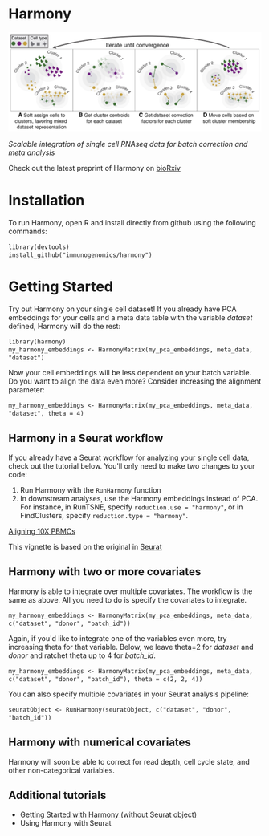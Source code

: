 # Harmony

![ ](main.jpg)

*Scalable integration of single cell RNAseq data for batch correction and meta analysis*

Check out the latest preprint of Harmony on [bioRxiv](https://www.biorxiv.org/content/early/2018/11/04/461954)

# Installation

To run Harmony, open R and install directly from github using the following commands: 

```
library(devtools)
install_github("immunogenomics/harmony")
```

# Getting Started

Try out Harmony on your single cell dataset! If you already have PCA embeddings for your cells and a meta data table with the variable *dataset* defined, Harmony will do the rest: 

```
library(harmony)
my_harmony_embeddings <- HarmonyMatrix(my_pca_embeddings, meta_data, "dataset")
```

Now your cell embeddings will be less dependent on your batch variable. Do you want to align the data even more? Consider increasing the alignment parameter: 

```
my_harmony_embeddings <- HarmonyMatrix(my_pca_embeddings, meta_data, "dataset", theta = 4)
```

## Harmony in a Seurat workflow

If you already have a Seurat workflow for analyzing your single cell data, check out the tutorial below. You'll only need to make two changes to your code: 

1) Run Harmony with the `RunHarmony` function
2) In downstream analyses, use the Harmony embeddings instead of PCA. For instance, in RunTSNE, specify `reduction.use = "harmony"`, or in FindClusters, specify `reduction.type = "harmony"`. 

[Aligning 10X PBMCs](https://github.com/immunogenomics/harmony/blob/master/vignettes/Seurat.ipynb)

This vignette is based on the original in [Seurat](https://satijalab.org/seurat/pbmc3k_tutorial.html)

## Harmony with two or more covariates

Harmony is able to integrate over multiple covariates. The workflow is the same as above. All you need to do is specify the covariates to integrate. 

```
my_harmony_embeddings <- HarmonyMatrix(my_pca_embeddings, meta_data, c("dataset", "donor", "batch_id"))
```

Again, if you'd like to integrate one of the variables even more, try increasing theta for that variable. Below, we leave theta=2 for *dataset* and *donor* and ratchet theta up to 4 for *batch_id*. 

```
my_harmony_embeddings <- HarmonyMatrix(my_pca_embeddings, meta_data, c("dataset", "donor", "batch_id"), theta = c(2, 2, 4))
```

You can also specify multiple covariates in your Seurat analysis pipeline: 

```
seuratObject <- RunHarmony(seuratObject, c("dataset", "donor", "batch_id"))
```


## Harmony with numerical covariates 

Harmony will soon be able to correct for read depth, cell cycle state, and other non-categorical variables. 


## Additional tutorials

- [Getting Started with Harmony (without Seurat object)](getting_started)
- Using Harmony with Seurat


